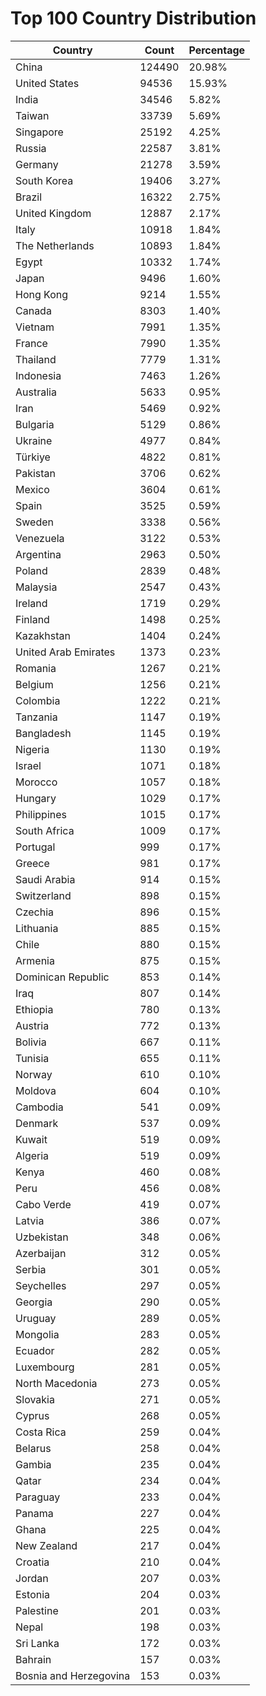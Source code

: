 # Top 100 Country Distribution
| Country | Count | Percentage |
|----|----|----|
| China | 124490 | 20.98% |
| United States | 94536 | 15.93% |
| India | 34546 | 5.82% |
| Taiwan | 33739 | 5.69% |
| Singapore | 25192 | 4.25% |
| Russia | 22587 | 3.81% |
| Germany | 21278 | 3.59% |
| South Korea | 19406 | 3.27% |
| Brazil | 16322 | 2.75% |
| United Kingdom | 12887 | 2.17% |
| Italy | 10918 | 1.84% |
| The Netherlands | 10893 | 1.84% |
| Egypt | 10332 | 1.74% |
| Japan | 9496 | 1.60% |
| Hong Kong | 9214 | 1.55% |
| Canada | 8303 | 1.40% |
| Vietnam | 7991 | 1.35% |
| France | 7990 | 1.35% |
| Thailand | 7779 | 1.31% |
| Indonesia | 7463 | 1.26% |
| Australia | 5633 | 0.95% |
| Iran | 5469 | 0.92% |
| Bulgaria | 5129 | 0.86% |
| Ukraine | 4977 | 0.84% |
| Türkiye | 4822 | 0.81% |
| Pakistan | 3706 | 0.62% |
| Mexico | 3604 | 0.61% |
| Spain | 3525 | 0.59% |
| Sweden | 3338 | 0.56% |
| Venezuela | 3122 | 0.53% |
| Argentina | 2963 | 0.50% |
| Poland | 2839 | 0.48% |
| Malaysia | 2547 | 0.43% |
| Ireland | 1719 | 0.29% |
| Finland | 1498 | 0.25% |
| Kazakhstan | 1404 | 0.24% |
| United Arab Emirates | 1373 | 0.23% |
| Romania | 1267 | 0.21% |
| Belgium | 1256 | 0.21% |
| Colombia | 1222 | 0.21% |
| Tanzania | 1147 | 0.19% |
| Bangladesh | 1145 | 0.19% |
| Nigeria | 1130 | 0.19% |
| Israel | 1071 | 0.18% |
| Morocco | 1057 | 0.18% |
| Hungary | 1029 | 0.17% |
| Philippines | 1015 | 0.17% |
| South Africa | 1009 | 0.17% |
| Portugal | 999 | 0.17% |
| Greece | 981 | 0.17% |
| Saudi Arabia | 914 | 0.15% |
| Switzerland | 898 | 0.15% |
| Czechia | 896 | 0.15% |
| Lithuania | 885 | 0.15% |
| Chile | 880 | 0.15% |
| Armenia | 875 | 0.15% |
| Dominican Republic | 853 | 0.14% |
| Iraq | 807 | 0.14% |
| Ethiopia | 780 | 0.13% |
| Austria | 772 | 0.13% |
| Bolivia | 667 | 0.11% |
| Tunisia | 655 | 0.11% |
| Norway | 610 | 0.10% |
| Moldova | 604 | 0.10% |
| Cambodia | 541 | 0.09% |
| Denmark | 537 | 0.09% |
| Kuwait | 519 | 0.09% |
| Algeria | 519 | 0.09% |
| Kenya | 460 | 0.08% |
| Peru | 456 | 0.08% |
| Cabo Verde | 419 | 0.07% |
| Latvia | 386 | 0.07% |
| Uzbekistan | 348 | 0.06% |
| Azerbaijan | 312 | 0.05% |
| Serbia | 301 | 0.05% |
| Seychelles | 297 | 0.05% |
| Georgia | 290 | 0.05% |
| Uruguay | 289 | 0.05% |
| Mongolia | 283 | 0.05% |
| Ecuador | 282 | 0.05% |
| Luxembourg | 281 | 0.05% |
| North Macedonia | 273 | 0.05% |
| Slovakia | 271 | 0.05% |
| Cyprus | 268 | 0.05% |
| Costa Rica | 259 | 0.04% |
| Belarus | 258 | 0.04% |
| Gambia | 235 | 0.04% |
| Qatar | 234 | 0.04% |
| Paraguay | 233 | 0.04% |
| Panama | 227 | 0.04% |
| Ghana | 225 | 0.04% |
| New Zealand | 217 | 0.04% |
| Croatia | 210 | 0.04% |
| Jordan | 207 | 0.03% |
| Estonia | 204 | 0.03% |
| Palestine | 201 | 0.03% |
| Nepal | 198 | 0.03% |
| Sri Lanka | 172 | 0.03% |
| Bahrain | 157 | 0.03% |
| Bosnia and Herzegovina | 153 | 0.03% |
